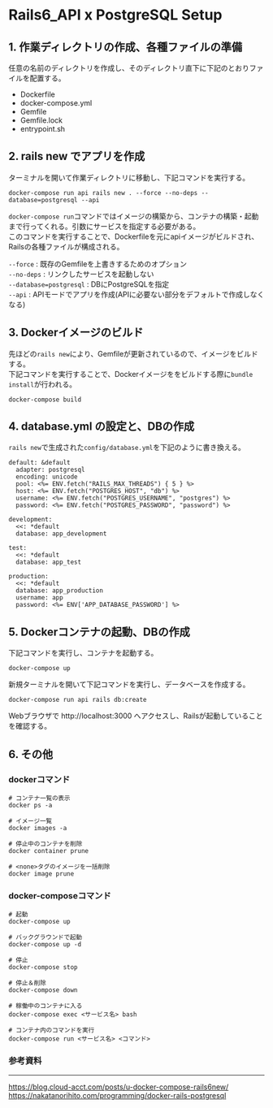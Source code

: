 # Rails6_API x PostgreSQL Setup

## 1. 作業ディレクトリの作成、各種ファイルの準備

任意の名前のディレクトリを作成し、そのディレクトリ直下に下記のとおりファイルを配置する。
- Dockerfile
- docker-compose.yml
- Gemfile
- Gemfile.lock
- <span>entrypoint.sh</span>

## 2. rails new でアプリを作成

ターミナルを開いて作業ディレクトリに移動し、下記コマンドを実行する。
```
docker-compose run api rails new . --force --no-deps --database=postgresql --api
```
`docker-compose run`コマンドではイメージの構築から、コンテナの構築・起動まで行ってくれる。引数にサービスを指定する必要がある。<br>
このコマンドを実行することで、Dockerfileを元にapiイメージがビルドされ、Railsの各種ファイルが構成される。<br>

`--force` : 既存のGemfileを上書きするためのオプション<br>
`--no-deps` : リンクしたサービスを起動しない<br>
`--database=postgresql` : DBにPostgreSQLを指定<br>
`--api` : APIモードでアプリを作成(APIに必要ない部分をデフォルトで作成しなくなる)

## 3. Dockerイメージのビルド

先ほどの`rails new`により、Gemfileが更新されているので、イメージをビルドする。<br>
下記コマンドを実行することで、Dockerイメージををビルドする際に`bundle install`が行われる。
```
docker-compose build
```

## 4. database.yml の設定と、DBの作成

`rails new`で生成された`config/database.yml`を下記のように書き換える。
```
default: &default
  adapter: postgresql
  encoding: unicode
  pool: <%= ENV.fetch("RAILS_MAX_THREADS") { 5 } %>
  host: <%= ENV.fetch("POSTGRES_HOST", "db") %>
  username: <%= ENV.fetch("POSTGRES_USERNAME", "postgres") %>
  password: <%= ENV.fetch("POSTGRES_PASSWORD", "password") %>

development:
  <<: *default
  database: app_development

test:
  <<: *default
  database: app_test

production:
  <<: *default
  database: app_production
  username: app
  password: <%= ENV['APP_DATABASE_PASSWORD'] %>
```

## 5. Dockerコンテナの起動、DBの作成

下記コマンドを実行し、コンテナを起動する。
```
docker-compose up
```
新規ターミナルを開いて下記コマンドを実行し、データベースを作成する。
```
docker-compose run api rails db:create
```
Webブラウザで http://localhost:3000 へアクセスし、Railsが起動していることを確認する。

## 6. その他

### dockerコマンド
```
# コンテナ一覧の表示
docker ps -a

# イメージ一覧
docker images -a

# 停止中のコンテナを削除
docker container prune

# <none>タグのイメージを一括削除
docker image prune
```

### docker-composeコマンド
```
# 起動
docker-compose up

# バックグラウンドで起動
docker-compose up -d

# 停止
docker-compose stop

# 停止＆削除
docker-compose down

# 稼働中のコンテナに入る
docker-compose exec <サービス名> bash

# コンテナ内のコマンドを実行
docker-compose run <サービス名> <コマンド>
```

### 参考資料
---
https://blog.cloud-acct.com/posts/u-docker-compose-rails6new/<br>
https://nakatanorihito.com/programming/docker-rails-postgresql
